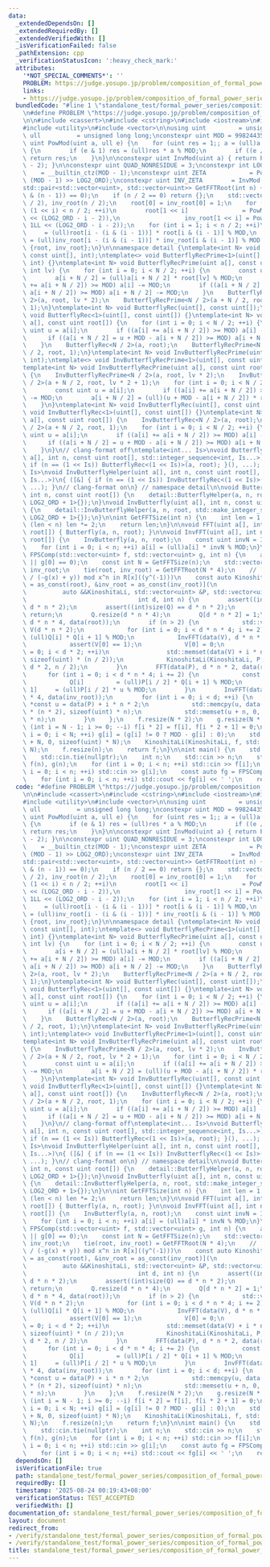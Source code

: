 ```yaml
---
data:
  _extendedDependsOn: []
  _extendedRequiredBy: []
  _extendedVerifiedWith: []
  _isVerificationFailed: false
  _pathExtension: cpp
  _verificationStatusIcon: ':heavy_check_mark:'
  attributes:
    '*NOT_SPECIAL_COMMENTS*': ''
    PROBLEM: https://judge.yosupo.jp/problem/composition_of_formal_power_series_large
    links:
    - https://judge.yosupo.jp/problem/composition_of_formal_power_series_large
  bundledCode: "#line 1 \"standalone_test/formal_power_series/composition_of_formal_power_series_large.kinoshita_li.test.cpp\"\
    \n#define PROBLEM \"https://judge.yosupo.jp/problem/composition_of_formal_power_series_large\"\
    \n\n#include <cassert>\n#include <cstring>\n#include <iostream>\n#include <tuple>\n\
    #include <utility>\n#include <vector>\n\nusing uint         = unsigned;\nusing\
    \ ull          = unsigned long long;\nconstexpr uint MOD = 998244353;\n\nconstexpr\
    \ uint PowMod(uint a, ull e) {\n    for (uint res = 1;; a = (ull)a * a % MOD)\
    \ {\n        if (e & 1) res = (ull)res * a % MOD;\n        if ((e /= 2) == 0)\
    \ return res;\n    }\n}\n\nconstexpr uint InvMod(uint a) { return PowMod(a, MOD\
    \ - 2); }\n\nconstexpr uint QUAD_NONRESIDUE = 3;\nconstexpr int LOG2_ORD     \
    \    = __builtin_ctz(MOD - 1);\nconstexpr uint ZETA            = PowMod(QUAD_NONRESIDUE,\
    \ (MOD - 1) >> LOG2_ORD);\nconstexpr uint INV_ZETA        = InvMod(ZETA);\n\n\
    std::pair<std::vector<uint>, std::vector<uint>> GetFFTRoot(int n) {\n    assert((n\
    \ & (n - 1)) == 0);\n    if (n / 2 == 0) return {};\n    std::vector<uint> root(n\
    \ / 2), inv_root(n / 2);\n    root[0] = inv_root[0] = 1;\n    for (int i = 0;\
    \ (1 << i) < n / 2; ++i)\n        root[1 << i]               = PowMod(ZETA, 1LL\
    \ << (LOG2_ORD - i - 2)),\n                  inv_root[1 << i] = PowMod(INV_ZETA,\
    \ 1LL << (LOG2_ORD - i - 2));\n    for (int i = 1; i < n / 2; ++i)\n        root[i]\
    \     = (ull)root[i - (i & (i - 1))] * root[i & (i - 1)] % MOD,\n        inv_root[i]\
    \ = (ull)inv_root[i - (i & (i - 1))] * inv_root[i & (i - 1)] % MOD;\n    return\
    \ {root, inv_root};\n}\n\nnamespace detail {\ntemplate<int N> void ButterflyRecPrime(uint[],\
    \ const uint[], int);\ntemplate<> void ButterflyRecPrime<1>(uint[], const uint[],\
    \ int) {}\ntemplate<int N> void ButterflyRecPrime(uint a[], const uint root[],\
    \ int lv) {\n    for (int i = 0; i < N / 2; ++i) {\n        const uint u = a[i];\n\
    \        a[i + N / 2] = (ull)a[i + N / 2] * root[lv] % MOD;\n        if ((a[i]\
    \ += a[i + N / 2]) >= MOD) a[i] -= MOD;\n        if ((a[i + N / 2] = u + MOD -\
    \ a[i + N / 2]) >= MOD) a[i + N / 2] -= MOD;\n    }\n    ButterflyRecPrime<N /\
    \ 2>(a, root, lv * 2);\n    ButterflyRecPrime<N / 2>(a + N / 2, root, lv * 2 +\
    \ 1);\n}\ntemplate<int N> void ButterflyRec(uint[], const uint[]);\ntemplate<>\
    \ void ButterflyRec<1>(uint[], const uint[]) {}\ntemplate<int N> void ButterflyRec(uint\
    \ a[], const uint root[]) {\n    for (int i = 0; i < N / 2; ++i) {\n        const\
    \ uint u = a[i];\n        if ((a[i] += a[i + N / 2]) >= MOD) a[i] -= MOD;\n  \
    \      if ((a[i + N / 2] = u + MOD - a[i + N / 2]) >= MOD) a[i + N / 2] -= MOD;\n\
    \    }\n    ButterflyRec<N / 2>(a, root);\n    ButterflyRecPrime<N / 2>(a + N\
    \ / 2, root, 1);\n}\ntemplate<int N> void InvButterflyRecPrime(uint[], const uint[],\
    \ int);\ntemplate<> void InvButterflyRecPrime<1>(uint[], const uint[], int) {}\n\
    template<int N> void InvButterflyRecPrime(uint a[], const uint root[], int lv)\
    \ {\n    InvButterflyRecPrime<N / 2>(a, root, lv * 2);\n    InvButterflyRecPrime<N\
    \ / 2>(a + N / 2, root, lv * 2 + 1);\n    for (int i = 0; i < N / 2; ++i) {\n\
    \        const uint u = a[i];\n        if ((a[i] += a[i + N / 2]) >= MOD) a[i]\
    \ -= MOD;\n        a[i + N / 2] = (ull)(u + MOD - a[i + N / 2]) * root[lv] % MOD;\n\
    \    }\n}\ntemplate<int N> void InvButterflyRec(uint[], const uint[]);\ntemplate<>\
    \ void InvButterflyRec<1>(uint[], const uint[]) {}\ntemplate<int N> void InvButterflyRec(uint\
    \ a[], const uint root[]) {\n    InvButterflyRec<N / 2>(a, root);\n    InvButterflyRecPrime<N\
    \ / 2>(a + N / 2, root, 1);\n    for (int i = 0; i < N / 2; ++i) {\n        const\
    \ uint u = a[i];\n        if ((a[i] += a[i + N / 2]) >= MOD) a[i] -= MOD;\n  \
    \      if ((a[i + N / 2] = u + MOD - a[i + N / 2]) >= MOD) a[i + N / 2] -= MOD;\n\
    \    }\n}\n// clang-format off\ntemplate<int... Is>\nvoid ButterflyHelper(uint\
    \ a[], int n, const uint root[], std::integer_sequence<int, Is...>)\n{ ([&] {\
    \ if (n == (1 << Is)) ButterflyRec<(1 << Is)>(a, root); }(), ...); }\ntemplate<int...\
    \ Is>\nvoid InvButterflyHelper(uint a[], int n, const uint root[], std::integer_sequence<int,\
    \ Is...>)\n{ ([&] { if (n == (1 << Is)) InvButterflyRec<(1 << Is)>(a, root); }(),\
    \ ...); }\n// clang-format on\n} // namespace detail\n\nvoid Butterfly(uint a[],\
    \ int n, const uint root[]) {\n    detail::ButterflyHelper(a, n, root, std::make_integer_sequence<int,\
    \ LOG2_ORD + 1>{});\n}\nvoid InvButterfly(uint a[], int n, const uint root[])\
    \ {\n    detail::InvButterflyHelper(a, n, root, std::make_integer_sequence<int,\
    \ LOG2_ORD + 1>{});\n}\n\nint GetFFTSize(int n) {\n    int len = 1;\n    while\
    \ (len < n) len *= 2;\n    return len;\n}\n\nvoid FFT(uint a[], int n, const uint\
    \ root[]) { Butterfly(a, n, root); }\n\nvoid InvFFT(uint a[], int n, const uint\
    \ root[]) {\n    InvButterfly(a, n, root);\n    const uint invN = InvMod(n);\n\
    \    for (int i = 0; i < n; ++i) a[i] = (ull)a[i] * invN % MOD;\n}\n\nstd::vector<uint>\
    \ FPSComp(std::vector<uint> f, std::vector<uint> g, int n) {\n    assert(empty(g)\
    \ || g[0] == 0);\n    const int N = GetFFTSize(n);\n    std::vector<uint> root,\
    \ inv_root;\n    tie(root, inv_root) = GetFFTRoot(N * 4);\n    // [y^(-1)] (f(y)\
    \ / (-g(x) + y)) mod x^n in R[x]((y^(-1)))\n    const auto KinoshitaLi = [&root\
    \ = as_const(root), &inv_root = as_const(inv_root)](\n                       \
    \          auto &&KinoshitaLi, std::vector<uint> &P, std::vector<uint> Q,\n  \
    \                               int d, int n) {\n        assert((int)size(P) ==\
    \ d * n * 2);\n        assert((int)size(Q) == d * n * 2);\n        if (n == 1)\
    \ return;\n        Q.resize(d * n * 4);\n        Q[d * n * 2] = 1;\n        FFT(data(Q),\
    \ d * n * 4, data(root));\n        if (n > 2) {\n            std::vector<uint>\
    \ V(d * n * 2);\n            for (int i = 0; i < d * n * 4; i += 2) V[i / 2] =\
    \ (ull)Q[i] * Q[i + 1] % MOD;\n            InvFFT(data(V), d * n * 2, data(inv_root));\n\
    \            assert(V[0] == 1);\n            V[0] = 0;\n            for (int i\
    \ = 0; i < d * 2; ++i)\n                std::memset(data(V) + i * n + n / 2, 0,\
    \ sizeof(uint) * (n / 2));\n            KinoshitaLi(KinoshitaLi, P, std::move(V),\
    \ d * 2, n / 2);\n        }\n        FFT(data(P), d * n * 2, data(root));\n  \
    \      for (int i = 0; i < d * n * 4; i += 2) {\n            const uint u = Q[i];\n\
    \            Q[i]         = (ull)P[i / 2] * Q[i + 1] % MOD;\n            Q[i +\
    \ 1]     = (ull)P[i / 2] * u % MOD;\n        }\n        InvFFT(data(Q), d * n\
    \ * 4, data(inv_root));\n        for (int i = 0; i < d; ++i) {\n            uint\
    \ *const u = data(P) + i * n * 2;\n            std::memcpy(u, data(Q) + (i + d)\
    \ * (n * 2), sizeof(uint) * n);\n            std::memset(u + n, 0, sizeof(uint)\
    \ * n);\n        }\n    };\n    f.resize(N * 2);\n    g.resize(N * 2);\n    for\
    \ (int i = N - 1; i >= 0; --i) f[i * 2] = f[i], f[i * 2 + 1] = 0;\n    for (int\
    \ i = 0; i < N; ++i) g[i] = (g[i] != 0 ? MOD - g[i] : 0);\n    std::memset(data(g)\
    \ + N, 0, sizeof(uint) * N);\n    KinoshitaLi(KinoshitaLi, f, std::move(g), 1,\
    \ N);\n    f.resize(n);\n    return f;\n}\n\nint main() {\n    std::ios::sync_with_stdio(false);\n\
    \    std::cin.tie(nullptr);\n    int n;\n    std::cin >> n;\n    std::vector<uint>\
    \ f(n), g(n);\n    for (int i = 0; i < n; ++i) std::cin >> f[i];\n    for (int\
    \ i = 0; i < n; ++i) std::cin >> g[i];\n    const auto fg = FPSComp(f, g, n);\n\
    \    for (int i = 0; i < n; ++i) std::cout << fg[i] << ' ';\n    return 0;\n}\n"
  code: "#define PROBLEM \"https://judge.yosupo.jp/problem/composition_of_formal_power_series_large\"\
    \n\n#include <cassert>\n#include <cstring>\n#include <iostream>\n#include <tuple>\n\
    #include <utility>\n#include <vector>\n\nusing uint         = unsigned;\nusing\
    \ ull          = unsigned long long;\nconstexpr uint MOD = 998244353;\n\nconstexpr\
    \ uint PowMod(uint a, ull e) {\n    for (uint res = 1;; a = (ull)a * a % MOD)\
    \ {\n        if (e & 1) res = (ull)res * a % MOD;\n        if ((e /= 2) == 0)\
    \ return res;\n    }\n}\n\nconstexpr uint InvMod(uint a) { return PowMod(a, MOD\
    \ - 2); }\n\nconstexpr uint QUAD_NONRESIDUE = 3;\nconstexpr int LOG2_ORD     \
    \    = __builtin_ctz(MOD - 1);\nconstexpr uint ZETA            = PowMod(QUAD_NONRESIDUE,\
    \ (MOD - 1) >> LOG2_ORD);\nconstexpr uint INV_ZETA        = InvMod(ZETA);\n\n\
    std::pair<std::vector<uint>, std::vector<uint>> GetFFTRoot(int n) {\n    assert((n\
    \ & (n - 1)) == 0);\n    if (n / 2 == 0) return {};\n    std::vector<uint> root(n\
    \ / 2), inv_root(n / 2);\n    root[0] = inv_root[0] = 1;\n    for (int i = 0;\
    \ (1 << i) < n / 2; ++i)\n        root[1 << i]               = PowMod(ZETA, 1LL\
    \ << (LOG2_ORD - i - 2)),\n                  inv_root[1 << i] = PowMod(INV_ZETA,\
    \ 1LL << (LOG2_ORD - i - 2));\n    for (int i = 1; i < n / 2; ++i)\n        root[i]\
    \     = (ull)root[i - (i & (i - 1))] * root[i & (i - 1)] % MOD,\n        inv_root[i]\
    \ = (ull)inv_root[i - (i & (i - 1))] * inv_root[i & (i - 1)] % MOD;\n    return\
    \ {root, inv_root};\n}\n\nnamespace detail {\ntemplate<int N> void ButterflyRecPrime(uint[],\
    \ const uint[], int);\ntemplate<> void ButterflyRecPrime<1>(uint[], const uint[],\
    \ int) {}\ntemplate<int N> void ButterflyRecPrime(uint a[], const uint root[],\
    \ int lv) {\n    for (int i = 0; i < N / 2; ++i) {\n        const uint u = a[i];\n\
    \        a[i + N / 2] = (ull)a[i + N / 2] * root[lv] % MOD;\n        if ((a[i]\
    \ += a[i + N / 2]) >= MOD) a[i] -= MOD;\n        if ((a[i + N / 2] = u + MOD -\
    \ a[i + N / 2]) >= MOD) a[i + N / 2] -= MOD;\n    }\n    ButterflyRecPrime<N /\
    \ 2>(a, root, lv * 2);\n    ButterflyRecPrime<N / 2>(a + N / 2, root, lv * 2 +\
    \ 1);\n}\ntemplate<int N> void ButterflyRec(uint[], const uint[]);\ntemplate<>\
    \ void ButterflyRec<1>(uint[], const uint[]) {}\ntemplate<int N> void ButterflyRec(uint\
    \ a[], const uint root[]) {\n    for (int i = 0; i < N / 2; ++i) {\n        const\
    \ uint u = a[i];\n        if ((a[i] += a[i + N / 2]) >= MOD) a[i] -= MOD;\n  \
    \      if ((a[i + N / 2] = u + MOD - a[i + N / 2]) >= MOD) a[i + N / 2] -= MOD;\n\
    \    }\n    ButterflyRec<N / 2>(a, root);\n    ButterflyRecPrime<N / 2>(a + N\
    \ / 2, root, 1);\n}\ntemplate<int N> void InvButterflyRecPrime(uint[], const uint[],\
    \ int);\ntemplate<> void InvButterflyRecPrime<1>(uint[], const uint[], int) {}\n\
    template<int N> void InvButterflyRecPrime(uint a[], const uint root[], int lv)\
    \ {\n    InvButterflyRecPrime<N / 2>(a, root, lv * 2);\n    InvButterflyRecPrime<N\
    \ / 2>(a + N / 2, root, lv * 2 + 1);\n    for (int i = 0; i < N / 2; ++i) {\n\
    \        const uint u = a[i];\n        if ((a[i] += a[i + N / 2]) >= MOD) a[i]\
    \ -= MOD;\n        a[i + N / 2] = (ull)(u + MOD - a[i + N / 2]) * root[lv] % MOD;\n\
    \    }\n}\ntemplate<int N> void InvButterflyRec(uint[], const uint[]);\ntemplate<>\
    \ void InvButterflyRec<1>(uint[], const uint[]) {}\ntemplate<int N> void InvButterflyRec(uint\
    \ a[], const uint root[]) {\n    InvButterflyRec<N / 2>(a, root);\n    InvButterflyRecPrime<N\
    \ / 2>(a + N / 2, root, 1);\n    for (int i = 0; i < N / 2; ++i) {\n        const\
    \ uint u = a[i];\n        if ((a[i] += a[i + N / 2]) >= MOD) a[i] -= MOD;\n  \
    \      if ((a[i + N / 2] = u + MOD - a[i + N / 2]) >= MOD) a[i + N / 2] -= MOD;\n\
    \    }\n}\n// clang-format off\ntemplate<int... Is>\nvoid ButterflyHelper(uint\
    \ a[], int n, const uint root[], std::integer_sequence<int, Is...>)\n{ ([&] {\
    \ if (n == (1 << Is)) ButterflyRec<(1 << Is)>(a, root); }(), ...); }\ntemplate<int...\
    \ Is>\nvoid InvButterflyHelper(uint a[], int n, const uint root[], std::integer_sequence<int,\
    \ Is...>)\n{ ([&] { if (n == (1 << Is)) InvButterflyRec<(1 << Is)>(a, root); }(),\
    \ ...); }\n// clang-format on\n} // namespace detail\n\nvoid Butterfly(uint a[],\
    \ int n, const uint root[]) {\n    detail::ButterflyHelper(a, n, root, std::make_integer_sequence<int,\
    \ LOG2_ORD + 1>{});\n}\nvoid InvButterfly(uint a[], int n, const uint root[])\
    \ {\n    detail::InvButterflyHelper(a, n, root, std::make_integer_sequence<int,\
    \ LOG2_ORD + 1>{});\n}\n\nint GetFFTSize(int n) {\n    int len = 1;\n    while\
    \ (len < n) len *= 2;\n    return len;\n}\n\nvoid FFT(uint a[], int n, const uint\
    \ root[]) { Butterfly(a, n, root); }\n\nvoid InvFFT(uint a[], int n, const uint\
    \ root[]) {\n    InvButterfly(a, n, root);\n    const uint invN = InvMod(n);\n\
    \    for (int i = 0; i < n; ++i) a[i] = (ull)a[i] * invN % MOD;\n}\n\nstd::vector<uint>\
    \ FPSComp(std::vector<uint> f, std::vector<uint> g, int n) {\n    assert(empty(g)\
    \ || g[0] == 0);\n    const int N = GetFFTSize(n);\n    std::vector<uint> root,\
    \ inv_root;\n    tie(root, inv_root) = GetFFTRoot(N * 4);\n    // [y^(-1)] (f(y)\
    \ / (-g(x) + y)) mod x^n in R[x]((y^(-1)))\n    const auto KinoshitaLi = [&root\
    \ = as_const(root), &inv_root = as_const(inv_root)](\n                       \
    \          auto &&KinoshitaLi, std::vector<uint> &P, std::vector<uint> Q,\n  \
    \                               int d, int n) {\n        assert((int)size(P) ==\
    \ d * n * 2);\n        assert((int)size(Q) == d * n * 2);\n        if (n == 1)\
    \ return;\n        Q.resize(d * n * 4);\n        Q[d * n * 2] = 1;\n        FFT(data(Q),\
    \ d * n * 4, data(root));\n        if (n > 2) {\n            std::vector<uint>\
    \ V(d * n * 2);\n            for (int i = 0; i < d * n * 4; i += 2) V[i / 2] =\
    \ (ull)Q[i] * Q[i + 1] % MOD;\n            InvFFT(data(V), d * n * 2, data(inv_root));\n\
    \            assert(V[0] == 1);\n            V[0] = 0;\n            for (int i\
    \ = 0; i < d * 2; ++i)\n                std::memset(data(V) + i * n + n / 2, 0,\
    \ sizeof(uint) * (n / 2));\n            KinoshitaLi(KinoshitaLi, P, std::move(V),\
    \ d * 2, n / 2);\n        }\n        FFT(data(P), d * n * 2, data(root));\n  \
    \      for (int i = 0; i < d * n * 4; i += 2) {\n            const uint u = Q[i];\n\
    \            Q[i]         = (ull)P[i / 2] * Q[i + 1] % MOD;\n            Q[i +\
    \ 1]     = (ull)P[i / 2] * u % MOD;\n        }\n        InvFFT(data(Q), d * n\
    \ * 4, data(inv_root));\n        for (int i = 0; i < d; ++i) {\n            uint\
    \ *const u = data(P) + i * n * 2;\n            std::memcpy(u, data(Q) + (i + d)\
    \ * (n * 2), sizeof(uint) * n);\n            std::memset(u + n, 0, sizeof(uint)\
    \ * n);\n        }\n    };\n    f.resize(N * 2);\n    g.resize(N * 2);\n    for\
    \ (int i = N - 1; i >= 0; --i) f[i * 2] = f[i], f[i * 2 + 1] = 0;\n    for (int\
    \ i = 0; i < N; ++i) g[i] = (g[i] != 0 ? MOD - g[i] : 0);\n    std::memset(data(g)\
    \ + N, 0, sizeof(uint) * N);\n    KinoshitaLi(KinoshitaLi, f, std::move(g), 1,\
    \ N);\n    f.resize(n);\n    return f;\n}\n\nint main() {\n    std::ios::sync_with_stdio(false);\n\
    \    std::cin.tie(nullptr);\n    int n;\n    std::cin >> n;\n    std::vector<uint>\
    \ f(n), g(n);\n    for (int i = 0; i < n; ++i) std::cin >> f[i];\n    for (int\
    \ i = 0; i < n; ++i) std::cin >> g[i];\n    const auto fg = FPSComp(f, g, n);\n\
    \    for (int i = 0; i < n; ++i) std::cout << fg[i] << ' ';\n    return 0;\n}\n"
  dependsOn: []
  isVerificationFile: true
  path: standalone_test/formal_power_series/composition_of_formal_power_series_large.kinoshita_li.test.cpp
  requiredBy: []
  timestamp: '2025-08-24 00:19:43+08:00'
  verificationStatus: TEST_ACCEPTED
  verifiedWith: []
documentation_of: standalone_test/formal_power_series/composition_of_formal_power_series_large.kinoshita_li.test.cpp
layout: document
redirect_from:
- /verify/standalone_test/formal_power_series/composition_of_formal_power_series_large.kinoshita_li.test.cpp
- /verify/standalone_test/formal_power_series/composition_of_formal_power_series_large.kinoshita_li.test.cpp.html
title: standalone_test/formal_power_series/composition_of_formal_power_series_large.kinoshita_li.test.cpp
---
```

